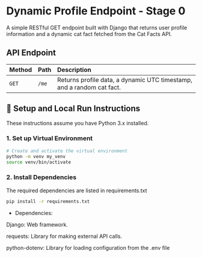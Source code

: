 # Dynamic Profile Endpoint - Stage 0

A simple RESTful GET endpoint built with Django that returns user profile information and a dynamic cat fact fetched from the Cat Facts API.

## API Endpoint

| Method | Path | Description |
| :--- | :--- | :--- |
| `GET` | `/me` | Returns profile data, a dynamic UTC timestamp, and a random cat fact. |

## 🚀 Setup and Local Run Instructions

These instructions assume you have Python 3.x installed.

### 1. Set up Virtual Environment

```bash
# Create and activate the virtual environment
python -m venv my_venv
source venv/bin/activate  
```


### 2. Install Dependencies 
The required dependencies are listed in requirements.txt
``` bash
pip install -r requirements.txt
```
- Dependencies:

Django: Web framework.

requests: Library for making external API calls.

python-dotenv: Library for loading configuration from the .env file
